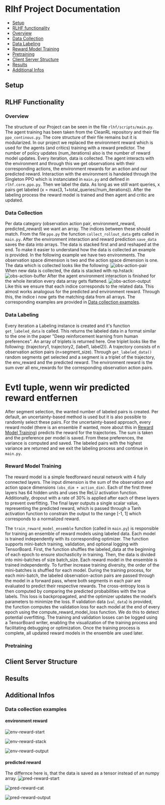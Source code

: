 # Rlhf Project Documentation

- [Setup](#Setup)
- [RLHF functionality](#RLHF-Functionality)
- [Overview](#Overview)
- [Data Collection](#Data-Collection)
- [Data Labeling](#Data-Labeling)
- [Reward Model Training](#Reward-Model-Training)
- [Pretraining](#Pretraining)
- [Client Server Structure](#Client-Server-Structure)
- [Results](#Results)
- [Additional Infos](#Additional-Infos)


## Setup

## RLHF Functionality

### Overview

The structure of our Project can be seen in the file `rlhf/scripts/main.py`. The agent training has been taken from the CleanRL repository and their file `ppo_continous.py`. The core structure of their file remains but it is modularized. In our project we replaced the environment reward which is used for the agents (and critics) training with a reward predictor.
The number of policy updates (num_iterations) also is the number of reward model updates. Every iteration, data is collected. The agent interacts with the environment and through this we get observations with their corresponding actions, the environment rewards for an action and our predicted reward. Interaction with the environment is handeled through the Singleton PPO which is instanciated in `main.py` and defined in `rlhf.core.ppo.py`.
Then we label the data. As long as we still want queries, x pairs get labeled (x = max(3, 1+total_queries//num_iterations)). After the labeling process the reward model is trained and then agent and critic are updated.

### Data Collection

Per data category (observation action pair, environment_reward, predicted_reward) we want an array. The indices between these should match. From the file `ppo.py` the function `collect_rollout_data` gets called in `main.py`.
After the environment interaction and reward prediction `save_data` saves the data into arrays.
The data is stacked first and and reshaped at the end. To make it easier to understand how the data is collected an example is provided.
In the following example we have two environments. The observation space dimension is two and the action space dimension is one.
The data which is collected looks like the following:
![obs-action-pair](readme_imgages/obs_action/pairs_start.png)
When new data is collected, the data is stacked with np.hstack:
![obs-action-buffer](readme_imgages/obs_action/pairs_stack.png)
After the agent environment interaction is finished for the whole iteration every data array gets flattened.
![obs-action-output](readme_imgages/obs_action/pairs_output.png)
Like this we ensure that each indice corresponds to the related data.
This almost works analogous for the predicted and environment reward. Through this, the indice i now gets the matching data from all arrays. The corresponding examples are provided in [Data collection examples](#-Data-collection-examples).



### Data Labeling
Every iteration a Labeling instance is created and it's function `get_labeled_data` is called. This returns the labeled data in a format similar to the one in the paper "Deep reinforcement learning from human preferences".
An array of triplets is returned here. One triplet looks like the following: (trajectory1, trajectory2, (label1, label2)). A trajectory consists of n observation action pairs (n=segment_size).
Through `get_labeled_data()` random segments get selected and a segment is a triplet of the trajectory, the env_reward and the predicted reward. The environment reward is the sum over all env_rewards for the corresponding observation action pairs.
# Evtl tuple, wenn wir predicted reward entfernen
After segment selection, the wanted number of labeled pairs is created. Per default, an uncertainty-based method is used but it is also possible to randomly select these pairs.
For the uncertainty-based approach, every reward model (there is an ensemble if wanted, more about this in [Reward Model Training](Reward-Model-Training)) predicts the reward for the trajectories. The sum is taken and the preference per model is saved. From these preferences, the variance is computed and saved. The labeled pairs with the highest variance are returned and we exit the labeling process and continue in `main.py`.

### Reward Model Training

The reward model is a simple feedforward neural network with 4 fully connected layers. The input dimension is the sum of the observation and action space dimensions `(obs_dim + action_dim)`. Each of the first three layers has 64 hidden units and uses the ReLU activation function. Additionally, dropout with a rate of 30% is applied after each of these layers to prevent overfitting. The final layer outputs a single scalar value, representing the predicted reward, which is passed through a Tanh activation function to constrain the output to the range [-1, 1] which corresponds to a normalized reward.

The `train_reward_model_ensemble` function (called in `main.py`) is responsible for training an ensemble of reward models using labeled data. Each model is trained independently with its corresponding optimizer. The function supports mini-batch training, validation, and optional logging with TensorBoard. First, the function shuffles the labeled_data at the beginning of each epoch to ensure stochasticity in training. Then, the data is divided into mini-batches of size batch_size. Each reward model in the ensemble is trained independently. To further increase training diversity, the order of the mini-batches is shuffled for each model. During the training process, for each mini-batch, the labeled observation-action pairs are passed through the model in a forward pass, where both segments in each pair are evaluated to predict their respective rewards. The cross-entropy loss is then computed by comparing the predicted probabilities with the true labels. This loss is backpropagated, and the optimizer updates the model’s parameters to minimize the loss.
If validation data (`val_data`) is provided, the function computes the validation loss for each model at the end of every epoch using the compute_reward_model_loss function. We do this to detect potential overfitting. The training and validation losses can be logged using a TensorBoard writer, enabling the visualization of the training process and facilitating debugging or optimization. Once the training process is complete, all updated reward models in the ensemble are used later.

### Pretraining

## Client Server Structure
## Results
## Additional Infos
### Data collection examples
#### environment reward
![env-reward-start](/readme_imgages/env_reward/env_start.png)

![env-reward-stack](/readme_imgages/env_reward/env_stack.png)

![env-reward-output](/readme_imgages/env_reward/env_output.png)
#### predicted reward
The differnce here is, that the data is saved as a tensor instead of an numpy array.
![pred-reward-start](/readme_imgages/pred_reward/pred_start.png)

![pred-reward-cat](/readme_imgages/pred_reward/pred_cat.png)

![pred-reward-output](/readme_imgages/pred_reward/pred_output.png)

